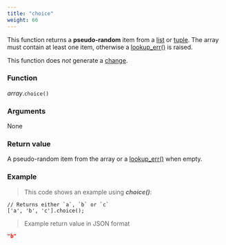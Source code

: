 ```yaml
---
title: "choice"
weight: 66
---
```


This function returns a **pseudo-random** item from a [list](..) or [tuple](../../tuple). The array must contain at least one
item, otherwise a [lookup_err()](../../../errors/lookup_err) is raised.

This function does *not* generate a [change](../../../overview/changes).

### Function

*array*.`choice()`

### Arguments

None

### Return value

A pseudo-random item from the array or a [lookup_err()](../../../errors/lookup_err) when empty.

### Example

> This code shows an example using ***choice()***:

```thingsdb,should_pass
// Returns either `a`, `b` or `c`
['a', 'b', 'c'].choice();
```

> Example return value in JSON format

```json
"b"
```
